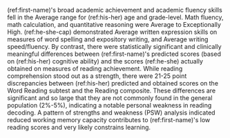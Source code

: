 (ref:first-name)'s broad academic achievement and academic fluency skills fell in the Average range for (ref:his-her) age and grade-level.
Math fluency, math calculation, and quantitative reasoning were Average to Exceptionally High.
(ref:he-she-cap) demonstrated Average written expression skills on measures of word spelling and expository writing, and Average writing speed/fluency.
By contrast, there were statistically significant and clinically meaningful differences between (ref:first-name)'s predicted scores (based on (ref:his-her) cognitive ability) and the scores (ref:he-she) actually obtained on measures of reading achievement.
While reading comprehension stood out as a strength, there were 21-25 point discrepancies between (ref:his-her) predicted and obtained scores on the Word Reading subtest and the Reading composite.
These differences are significant and so large that they are not commonly found in the general population (2%-5%), indicating a notable personal weakness in reading decoding.
A pattern of strengths and weakness (PSW) analysis indicated reduced working memory capacity contributes to (ref:first-name)'s low reading scores and very likely constrains learning.
